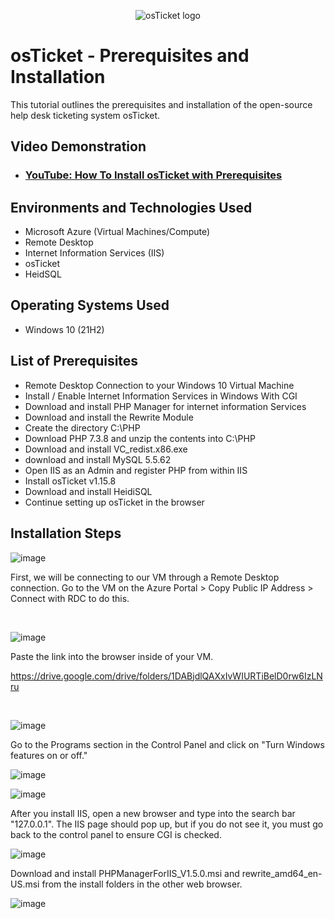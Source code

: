 <p align="center">
<img src="https://i.imgur.com/Clzj7Xs.png" alt="osTicket logo"/>
</p>

<h1>osTicket - Prerequisites and Installation</h1>
This tutorial outlines the prerequisites and installation of the open-source help desk ticketing system osTicket.<br />


<h2>Video Demonstration</h2>

- ### [YouTube: How To Install osTicket with Prerequisites](https://www.youtube.com)

<h2>Environments and Technologies Used</h2>

- Microsoft Azure (Virtual Machines/Compute)
- Remote Desktop
- Internet Information Services (IIS)
- osTicket
- HeidSQL

<h2>Operating Systems Used </h2>

- Windows 10</b> (21H2)

<h2>List of Prerequisites</h2>

- Remote Desktop Connection to your Windows 10 Virtual Machine
- Install / Enable Internet Information Services in Windows With CGI
- Download and install PHP Manager for internet information Services
- Download and install the Rewrite Module
- Create the directory C:\PHP
- Download PHP 7.3.8 and unzip the contents into C:\PHP
- Download and install VC_redist.x86.exe
- download and install MySQL 5.5.62
- Open IIS as an Admin and register PHP from within IIS
- Install osTicket v1.15.8
- Download and install HeidiSQL
- Continue setting up osTicket in the browser

<h2>Installation Steps</h2>

![image](https://github.com/Timothyjdm44/osticket-prereqs/assets/142111972/cd39dd59-e91a-41ea-90e4-371405dc315e)


</p>
<p>
First, we will be connecting to our VM through a Remote Desktop connection. Go to the VM on the Azure Portal > Copy Public IP Address > Connect with RDC to do this.


</p>
<br />

![image](https://github.com/Timothyjdm44/osticket-prereqs/assets/142111972/ba16a325-342d-4214-a00d-04a548090dd7)

Paste the link into the browser inside of your VM.

https://drive.google.com/drive/folders/1DABjdlQAXxIvWIURTiBelD0rw6IzLNru
</p>
<br />

![image](https://github.com/Timothyjdm44/osticket-prereqs/assets/142111972/84e27fc0-cbca-46e1-a048-d323e2af6527)

</p>
Go to the Programs section in the Control Panel and click on "Turn Windows features on or off."


![image](https://github.com/Timothyjdm44/osticket-prereqs/assets/142111972/6fc52af2-3a7f-4ded-81f9-4ca75cf3757d)

![image](https://github.com/Timothyjdm44/osticket-prereqs/assets/142111972/54c1b438-4d72-4df7-805b-35fe7851f2e2)

After you install IIS, open a new browser and type into the search bar "127.0.0.1". The IIS page should pop up, but if you do not see it, you must go back to the control panel to ensure CGI is checked.

![image](https://github.com/Timothyjdm44/osticket-prereqs/assets/142111972/81e09527-949d-4e1b-b7db-c6d7e0d54e1f)

Download and install PHPManagerForIIS_V1.5.0.msi and rewrite_amd64_en-US.msi from the install folders in the other web browser.

![image](https://github.com/Timothyjdm44/osticket-prereqs/assets/142111972/5a618b79-f590-4b15-98e2-1dd47165386f)
